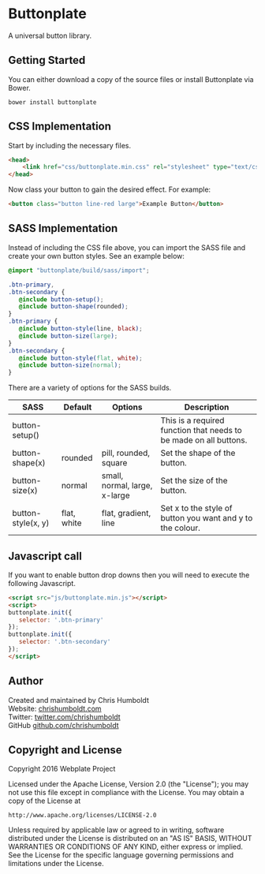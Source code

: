 # Buttonplate
A universal button library.

## Getting Started
You can either download a copy of the source files or install Buttonplate via Bower.

```
bower install buttonplate
```

## CSS Implementation
Start by including the necessary files.

```html
<head>
	<link href="css/buttonplate.min.css" rel="stylesheet" type="text/css">
</head>
```

Now class your button to gain the desired effect. For example:

```html
<button class="button line-red large">Example Button</button>
```

## SASS Implementation
Instead of including the CSS file above, you can import the SASS file and create your own button styles. See an example below:

```scss
@import "buttonplate/build/sass/import";

.btn-primary,
.btn-secondary {
   @include button-setup();
   @include button-shape(rounded);
}
.btn-primary {
   @include button-style(line, black);
   @include button-size(large);
}
.btn-secondary {
   @include button-style(flat, white);
   @include button-size(normal);
}
```

There are a variety of options for the SASS builds.

SASS | Default | Options | Description
---- | ---- | ---- | ----
button-setup() | | | This is a required function that needs to be made on all buttons.
button-shape(x) | rounded | pill, rounded, square | Set the shape of the button.
button-size(x) | normal | small, normal, large, x-large | Set the size of the button.
button-style(x, y) | flat, white | flat, gradient, line | Set x to the style of button you want and y to the colour.

## Javascript call
If you want to enable button drop downs then you will need to execute the following Javascript.

```html
<script src="js/buttonplate.min.js"></script>
<script>
buttonplate.init({
   selector: '.btn-primary'
});
buttonplate.init({
   selector: '.btn-secondary'
});
</script>
```

## Author
Created and maintained by Chris Humboldt<br>
Website: <a href="http://chrishumboldt.com/">chrishumboldt.com</a><br>
Twitter: <a href="https://twitter.com/chrishumboldt">twitter.com/chrishumboldt</a><br>
GitHub <a href="https://github.com/chrishumboldt">github.com/chrishumboldt</a><br>

## Copyright and License
Copyright 2016 Webplate Project

Licensed under the Apache License, Version 2.0 (the "License");
you may not use this file except in compliance with the License.
You may obtain a copy of the License at

    http://www.apache.org/licenses/LICENSE-2.0

Unless required by applicable law or agreed to in writing, software
distributed under the License is distributed on an "AS IS" BASIS,
WITHOUT WARRANTIES OR CONDITIONS OF ANY KIND, either express or implied.
See the License for the specific language governing permissions and
limitations under the License.
